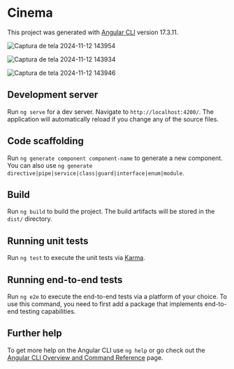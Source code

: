 # Cinema

This project was generated with [Angular CLI](https://github.com/angular/angular-cli) version 17.3.11.


![Captura de tela 2024-11-12 143954](https://github.com/user-attachments/assets/191b8222-c25d-46f0-b759-d28bd7d896d4)

![Captura de tela 2024-11-12 143934](https://github.com/user-attachments/assets/664e9243-5fec-428d-8a3e-a6f764b9b90c)

![Captura de tela 2024-11-12 143946](https://github.com/user-attachments/assets/dc39838e-b027-48d6-a671-4e1377f92f1a)


## Development server

Run `ng serve` for a dev server. Navigate to `http://localhost:4200/`. The application will automatically reload if you change any of the source files.

## Code scaffolding

Run `ng generate component component-name` to generate a new component. You can also use `ng generate directive|pipe|service|class|guard|interface|enum|module`.

## Build

Run `ng build` to build the project. The build artifacts will be stored in the `dist/` directory.

## Running unit tests

Run `ng test` to execute the unit tests via [Karma](https://karma-runner.github.io).

## Running end-to-end tests

Run `ng e2e` to execute the end-to-end tests via a platform of your choice. To use this command, you need to first add a package that implements end-to-end testing capabilities.

## Further help

To get more help on the Angular CLI use `ng help` or go check out the [Angular CLI Overview and Command Reference](https://angular.io/cli) page.
